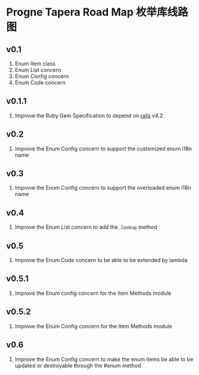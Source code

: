 # Progne Tapera Road Map 枚举库线路图

## v0.1
1. Enum Item class
2. Enum List concern
3. Enum Config concern
4. Enum Code concern

## v0.1.1
1. Improve the Ruby Gem Specification to depend on [rails](https://github.com/rails/rails) v4.2

## v0.2
1. Improve the Enum Config concern to support the customized enum i18n name

## v0.3
1. Improve the Enum Config concern to support the overloaded enum i18n name

## v0.4
1. Improve the Enum List concern to add the .``lookup`` method

## v0.5
1. Improve the Enum Code concern to be able to be extended by lambda

## v0.5.1
1. Improve the Enum config concern for the Item Methods module

## v0.5.2
1. Improve the Enum Config concern for the Item Methods module

## v0.6
1. Improve the Enum Config concern to make the enum items be able to be updated or destroyable through the #enum method
